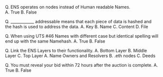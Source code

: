 Q. ENS operates on nodes instead of Human readable Names. <br>
A. True
B. False

Q. ____________ addressable means that each piece of data is hashed and the hash is used to address the data.
A. Key 
B. Name 
C. Content 
D. File

Q. When using UTS #46 Names with different case but identical spelling will end up with the same Namehash.
A. True
B. False


Q. Link the ENS Layers to their functionality.
A. Bottom Layer
B. Middle Layer
C. Top Layer
A. Name Owners and Resolvers
B. .eth nodes
C. Deeds

Q. You must reveal your bid within 72 hours after the auction is complete.
A. True
B. False

